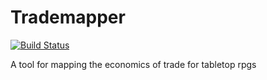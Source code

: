 # Trademapper

[![Build Status](https://cloud.drone.io/api/badges/Tzrlk/trademapper/status.svg)](https://cloud.drone.io/Tzrlk/trademapper)

A tool for mapping the economics of trade for tabletop rpgs

